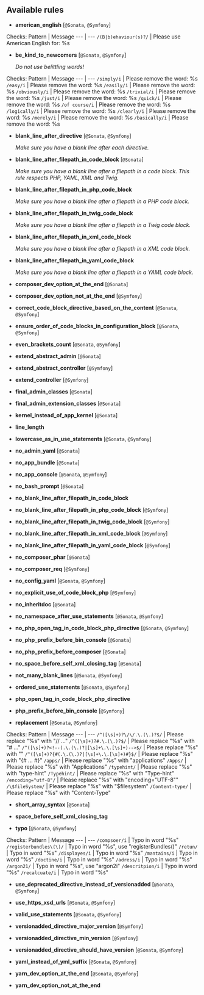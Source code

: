 Available rules
---------------

* **american_english** [`@Sonata`, `@Symfony`]

Checks:
Pattern | Message
--- | ---
`/(B|b)ehaviour(s)?/` | Please use American English for: %s

* **be_kind_to_newcomers** [`@Sonata`, `@Symfony`]

  _Do not use belittling words!_

Checks:
Pattern | Message
--- | ---
`/simply/i` | Please remove the word: %s
`/easy/i` | Please remove the word: %s
`/easily/i` | Please remove the word: %s
`/obviously/i` | Please remove the word: %s
`/trivial/i` | Please remove the word: %s
`/just/i` | Please remove the word: %s
`/quick/i` | Please remove the word: %s
`/of course/i` | Please remove the word: %s
`/logically/i` | Please remove the word: %s
`/clearly/i` | Please remove the word: %s
`/merely/i` | Please remove the word: %s
`/basically/i` | Please remove the word: %s

* **blank_line_after_directive** [`@Sonata`, `@Symfony`]

  _Make sure you have a blank line after each directive._

* **blank_line_after_filepath_in_code_block** [`@Sonata`]

  _Make sure you have a blank line after a filepath in a code block. This rule respects PHP, YAML, XML and Twig._

* **blank_line_after_filepath_in_php_code_block**

  _Make sure you have a blank line after a filepath in a PHP code block._

* **blank_line_after_filepath_in_twig_code_block**

  _Make sure you have a blank line after a filepath in a Twig code block._

* **blank_line_after_filepath_in_xml_code_block**

  _Make sure you have a blank line after a filepath in a XML code block._

* **blank_line_after_filepath_in_yaml_code_block**

  _Make sure you have a blank line after a filepath in a YAML code block._

* **composer_dev_option_at_the_end** [`@Sonata`]

* **composer_dev_option_not_at_the_end** [`@Symfony`]

* **correct_code_block_directive_based_on_the_content** [`@Sonata`, `@Symfony`]

* **ensure_order_of_code_blocks_in_configuration_block** [`@Sonata`, `@Symfony`]

* **even_brackets_count** [`@Sonata`, `@Symfony`]

* **extend_abstract_admin** [`@Sonata`]

* **extend_abstract_controller** [`@Symfony`]

* **extend_controller** [`@Symfony`]

* **final_admin_classes** [`@Sonata`]

* **final_admin_extension_classes** [`@Sonata`]

* **kernel_instead_of_app_kernel** [`@Sonata`]

* **line_length**

* **lowercase_as_in_use_statements** [`@Sonata`, `@Symfony`]

* **no_admin_yaml** [`@Sonata`]

* **no_app_bundle** [`@Sonata`]

* **no_app_console** [`@Sonata`, `@Symfony`]

* **no_bash_prompt** [`@Sonata`]

* **no_blank_line_after_filepath_in_code_block**

* **no_blank_line_after_filepath_in_php_code_block** [`@Symfony`]

* **no_blank_line_after_filepath_in_twig_code_block** [`@Symfony`]

* **no_blank_line_after_filepath_in_xml_code_block** [`@Symfony`]

* **no_blank_line_after_filepath_in_yaml_code_block** [`@Symfony`]

* **no_composer_phar** [`@Sonata`]

* **no_composer_req** [`@Symfony`]

* **no_config_yaml** [`@Sonata`, `@Symfony`]

* **no_explicit_use_of_code_block_php** [`@Symfony`]

* **no_inheritdoc** [`@Sonata`]

* **no_namespace_after_use_statements** [`@Sonata`, `@Symfony`]

* **no_php_open_tag_in_code_block_php_directive** [`@Sonata`, `@Symfony`]

* **no_php_prefix_before_bin_console** [`@Sonata`]

* **no_php_prefix_before_composer** [`@Sonata`]

* **no_space_before_self_xml_closing_tag** [`@Sonata`]

* **not_many_blank_lines** [`@Sonata`, `@Symfony`]

* **ordered_use_statements** [`@Sonata`, `@Symfony`]

* **php_open_tag_in_code_block_php_directive**

* **php_prefix_before_bin_console** [`@Symfony`]

* **replacement** [`@Sonata`, `@Symfony`]

Checks:
Pattern | Message
--- | ---
`/^([\s]+)?\/\/.\.(\.)?$/` | Please replace "%s" with "// ..."
`/^([\s]+)?#.\.(\.)?$/` | Please replace "%s" with "# ..."
`/^([\s]+)?<!--(.\.(\.)?|[\s]+\.\.[\s]+)-->$/` | Please replace "%s" with "<!-- ... -->"
`/^([\s]+)?{#(.\.(\.)?|[\s]+\.\.[\s]+)#}$/` | Please replace "%s" with "{# ... #}"
`/apps/` | Please replace "%s" with "applications"
`/Apps/` | Please replace "%s" with "Applications"
`/typehint/` | Please replace "%s" with "type-hint"
`/Typehint/` | Please replace "%s" with "Type-hint"
`/encoding="utf-8"/` | Please replace "%s" with "encoding="UTF-8""
`/\$fileSystem/` | Please replace "%s" with "$filesystem"
`/Content-type/` | Please replace "%s" with "Content-Type"

* **short_array_syntax** [`@Sonata`]

* **space_before_self_xml_closing_tag**

* **typo** [`@Sonata`, `@Symfony`]

Checks:
Pattern | Message
--- | ---
`/compsoer/i` | Typo in word "%s"
`/registerbundles\(\)/` | Typo in word "%s", use "registerBundles()"
`/retun/` | Typo in word "%s"
`/displayes/i` | Typo in word "%s"
`/mantains/i` | Typo in word "%s"
`/doctine/i` | Typo in word "%s"
`/adress/i` | Typo in word "%s"
`/argon21/` | Typo in word "%s", use "argon2i"
`/descritpion/i` | Typo in word "%s"
`/recalcuate/i` | Typo in word "%s"

* **use_deprecated_directive_instead_of_versionadded** [`@Sonata`, `@Symfony`]

* **use_https_xsd_urls** [`@Sonata`, `@Symfony`]

* **valid_use_statements** [`@Sonata`, `@Symfony`]

* **versionadded_directive_major_version** [`@Symfony`]

* **versionadded_directive_min_version** [`@Symfony`]

* **versionadded_directive_should_have_version** [`@Sonata`, `@Symfony`]

* **yaml_instead_of_yml_suffix** [`@Sonata`, `@Symfony`]

* **yarn_dev_option_at_the_end** [`@Sonata`, `@Symfony`]

* **yarn_dev_option_not_at_the_end**

